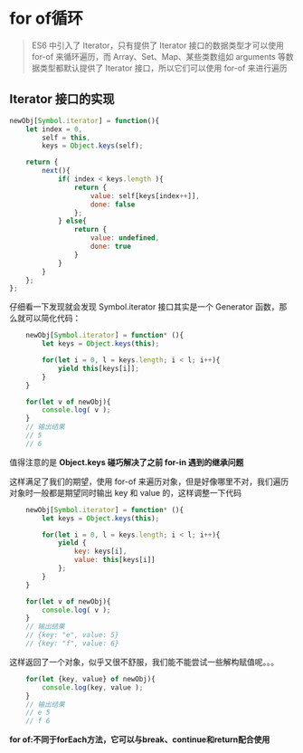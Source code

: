 # for of循环
> ES6 中引入了 Iterator，只有提供了 Iterator 接口的数据类型才可以使用 for-of 来循环遍历，而 Array、Set、Map、某些类数组如 arguments 等数据类型都默认提供了 Iterator 接口，所以它们可以使用 for-of 来进行遍历

## Iterator 接口的实现
```js
newObj[Symbol.iterator] = function(){
    let index = 0, 
        self = this, 
        keys = Object.keys(self);

    return {
        next(){
            if( index < keys.length ){
                return {
                    value: self[keys[index++]],
                    done: false
                };
            } else{
                return {
                    value: undefined,
                    done: true
                }
            }
        }
    };
};
```
仔细看一下发现就会发现 Symbol.iterator 接口其实是一个 Generator 函数，那么就可以简化代码：
```js
    newObj[Symbol.iterator] = function* (){
        let keys = Object.keys(this);

        for(let i = 0, l = keys.length; i < l; i++){
            yield this[keys[i]];
        }
    }

    for(let v of newObj){
        console.log( v );
    }
    // 输出结果
    // 5
    // 6
```
值得注意的是 **Object.keys 碰巧解决了之前 for-in 遇到的继承问题**

这样满足了我们的期望，使用 for-of 来遍历对象，但是好像哪里不对，我们遍历对象时一般都是期望同时输出 key 和 value 的，这样调整一下代码

```js
    newObj[Symbol.iterator] = function* (){
        let keys = Object.keys(this);

        for(let i = 0, l = keys.length; i < l; i++){
            yield {
                key: keys[i], 
                value: this[keys[i]]
            };
        }
    }

    for(let v of newObj){
        console.log( v );
    }
    // 输出结果
    // {key: "e", value: 5}
    // {key: "f", value: 6}
```

这样返回了一个对象，似乎又很不舒服，我们能不能尝试一些解构赋值呢。。。

```js
    for(let {key, value} of newObj){
        console.log(key, value );
    }
    // 输出结果
    // e 5
    // f 6
```

**for of:不同于forEach方法，它可以与break、continue和return配合使用**